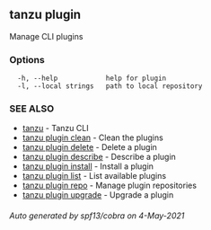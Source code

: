 ## tanzu plugin

Manage CLI plugins

### Options

```
  -h, --help            help for plugin
  -l, --local strings   path to local repository
```

### SEE ALSO

* [tanzu](tanzu.md)     - Tanzu CLI
* [tanzu plugin clean](tanzu_plugin_clean.md)     - Clean the plugins
* [tanzu plugin delete](tanzu_plugin_delete.md)     - Delete a plugin
* [tanzu plugin describe](tanzu_plugin_describe.md)     - Describe a plugin
* [tanzu plugin install](tanzu_plugin_install.md)     - Install a plugin
* [tanzu plugin list](tanzu_plugin_list.md)     - List available plugins
* [tanzu plugin repo](tanzu_plugin_repo.md)     - Manage plugin repositories
* [tanzu plugin upgrade](tanzu_plugin_upgrade.md)     - Upgrade a plugin

###### Auto generated by spf13/cobra on 4-May-2021
